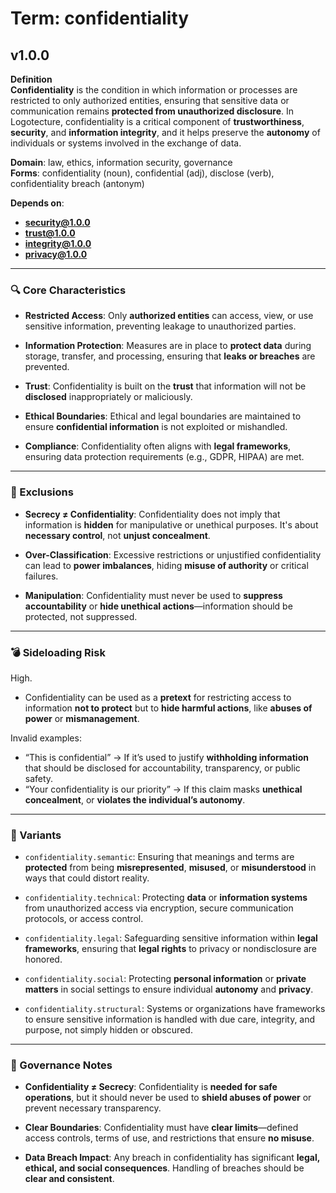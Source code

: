 # Term: confidentiality

## v1.0.0

**Definition**  
**Confidentiality** is the condition in which information or processes are restricted to only authorized entities, ensuring that sensitive data or communication remains **protected from unauthorized disclosure**. In Logotecture, confidentiality is a critical component of **trustworthiness**, **security**, and **information integrity**, and it helps preserve the **autonomy** of individuals or systems involved in the exchange of data.

**Domain**: law, ethics, information security, governance  
**Forms**: confidentiality (noun), confidential (adj), disclose (verb), confidentiality breach (antonym)

**Depends on**:  
- **security@1.0.0**  
- **trust@1.0.0**  
- **integrity@1.0.0**  
- **privacy@1.0.0**

---

### 🔍 Core Characteristics

- **Restricted Access**: Only **authorized entities** can access, view, or use sensitive information, preventing leakage to unauthorized parties.

- **Information Protection**: Measures are in place to **protect data** during storage, transfer, and processing, ensuring that **leaks or breaches** are prevented.

- **Trust**: Confidentiality is built on the **trust** that information will not be **disclosed** inappropriately or maliciously.

- **Ethical Boundaries**: Ethical and legal boundaries are maintained to ensure **confidential information** is not exploited or mishandled.

- **Compliance**: Confidentiality often aligns with **legal frameworks**, ensuring data protection requirements (e.g., GDPR, HIPAA) are met.

---

### 🚧 Exclusions

- **Secrecy ≠ Confidentiality**: Confidentiality does not imply that information is **hidden** for manipulative or unethical purposes. It's about **necessary control**, not **unjust concealment**.

- **Over-Classification**: Excessive restrictions or unjustified confidentiality can lead to **power imbalances**, hiding **misuse of authority** or critical failures.

- **Manipulation**: Confidentiality must never be used to **suppress accountability** or **hide unethical actions**—information should be protected, not suppressed.

---

### 💣 Sideloading Risk

High.  
- Confidentiality can be used as a **pretext** for restricting access to information **not to protect** but to **hide harmful actions**, like **abuses of power** or **mismanagement**.

Invalid examples:
- “This is confidential” → If it’s used to justify **withholding information** that should be disclosed for accountability, transparency, or public safety.
- “Your confidentiality is our priority” → If this claim masks **unethical concealment**, or **violates the individual’s autonomy**.

---

### 🔁 Variants

- `confidentiality.semantic`: Ensuring that meanings and terms are **protected** from being **misrepresented**, **misused**, or **misunderstood** in ways that could distort reality.

- `confidentiality.technical`: Protecting **data** or **information systems** from unauthorized access via encryption, secure communication protocols, or access control.

- `confidentiality.legal`: Safeguarding sensitive information within **legal frameworks**, ensuring that **legal rights** to privacy or nondisclosure are honored.

- `confidentiality.social`: Protecting **personal information** or **private matters** in social settings to ensure individual **autonomy** and **privacy**.

- `confidentiality.structural`: Systems or organizations have frameworks to ensure sensitive information is handled with due care, integrity, and purpose, not simply hidden or obscured.

---

### 🔐 Governance Notes

- **Confidentiality ≠ Secrecy**: Confidentiality is **needed for safe operations**, but it should never be used to **shield abuses of power** or prevent necessary transparency.

- **Clear Boundaries**: Confidentiality must have **clear limits**—defined access controls, terms of use, and restrictions that ensure **no misuse**.

- **Data Breach Impact**: Any breach in confidentiality has significant **legal, ethical, and social consequences**. Handling of breaches should be **clear and consistent**.
